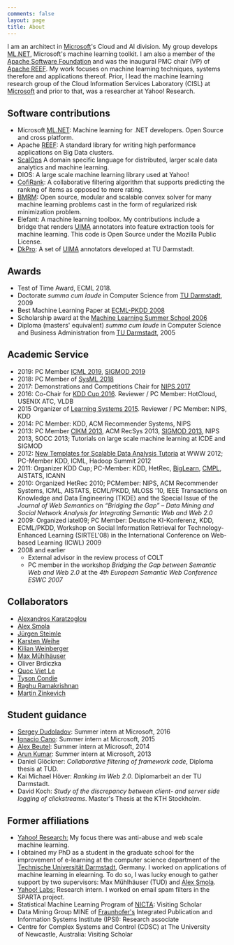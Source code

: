 ```yaml
---
comments: false
layout: page
title: About
---
```


I am an architect in [Microsoft]'s Cloud and AI division. My group develops
[ML.NET][ML.NET], Microsoft's machine learning toolkit. I am also a member of
the [Apache Software Foundation][ASF] and was the inaugural PMC chair (VP) of
[Apache REEF][REEF]. My work focuses on machine learning techniques, systems
therefore and applications thereof.  Prior, I lead the machine learning research
group of the Cloud Information Services Laboratory (CISL) at [Microsoft] and
prior to that, was a researcher at Yahoo! Research.

## Software contributions

  * Microsoft [ML.NET][ML.NET]: Machine learning for .NET developers. Open
    Source and cross platform.
  * Apache [REEF]: A standard library for writing high performance applications
    on Big Data clusters.
  * [ScalOps] A domain specific language for distributed, larger scale data
    analytics and machine learning.
  * DIOS: A large scale machine learning library used at Yahoo!
  * [CofiRank](http://www.cofirank.org): A collaborative filtering algorithm
    that supports predicting the ranking of items as opposed to mere rating.
  * [BMRM](http://users.rsise.anu.edu.au/~chteo/BMRM.html): Open source, modular
    and scalable convex solver for many machine learning problems cast in the
    form of regularized risk minimization problem.
  * Elefant: A machine learning toolbox. My contributions include a bridge that
    renders [UIMA] annotators into feature extraction tools for
    machine learning. This code is Open Source under the Mozilla Public License.
  * [DkPro](http://www.ukp.tu-darmstadt.de/software/repository): A set of [UIMA]
    annotators developed at TU Darmstadt.

## Awards

  * Test of Time Award, ECML 2018.
  * Doctorate _summa cum laude_ in Computer Science from [TU
    Darmstadt](http://www.tu-darmstadt.de), 2009
  * Best Machine Learning Paper at [ECML-PKDD 2008](http://www.ecmlpkdd2008.org/)
  * Scholarship award at the [Machine Learning Summer School 2006](http://canberra06.mlss.cc/)
  * Diploma (masters' equivalent) _summa cum laude_ in Computer Science and Business Administration from [TU Darmstadt](http://www.tu-darmstadt.de), 2005

## Academic Service
  * 2019: PC Member [ICML 2019](https://icml.cc/Conferences/2019), [SIGMOD
    2019](http://sigmod2019.org/)
  * 2018: PC Member of [SysML 2018](http://www.sysml.cc/)
  * 2017: Demonstrations and Competitions Chair for [NIPS 2017](https://nips.cc)
  * 2016: Co-Chair for [KDD Cup 2016](http://kdd.org/kdd2016/). Reviewer / PC
    Member: HotCloud, USENIX ATC, VLDB
  * 2015 Organizer of [Learning Systems 2015](http://learningsys.org). Reviewer
    / PC Member: NIPS, KDD
  * 2014: PC Member: KDD, ACM Recommender Systems, NIPS
  * 2013: PC Member [CIKM 2013](http://www.cikm2013.org/), ACM RecSys 2013,
    [SIGMOD 2013](http://www.sigmod.org/2013/), NIPS 2013, SOCC 2013; Tutorials
    on large scale machine learning at ICDE and SIGMOD
  * 2012: [New Templates for Scalable Data Analysis
    Tutoria]({{site.url}}/publication/2012/04/06/www-2012-tutorial-new-templates-for-scalable-data-analysis/) at
    WWW 2012; PC-Member KDD, ICML, Hadoop Summit 2012
  * 2011: Organizer KDD Cup; PC-Member: KDD, HetRec,
    [BigLearn](http://biglearn.org/),
    [CMPL](https://sites.google.com/site/cmplnips11/), AISTATS, ICANN
  * 2010: Organized HetRec 2010; PCMember: NIPS, ACM Recommender Systems, ICML,
    AISTATS, ECML/PKDD, MLOSS '10, IEEE Transactions on Knowledge and Data
    Engineering (TKDE) and the Special Issue of the _Journal of Web Semantics_
    on _“Bridging the Gap” – Data Mining and Social Network Analysis for
    Integrating Semantic Web and Web 2.0_
  * 2009: Organized iatel09; PC Member: Deutsche KI-Konferenz, KDD, ECML/PKDD,
    Workshop on Social Information Retrieval for Technology-Enhanced Learning
    (SIRTEL'08) in the International Conference on Web-based Learning (ICWL)
    2009
  * 2008 and earlier
    * External advisor in the review process of COLT
    * PC member in the workshop _Bridging the Gap between Semantic Web and Web
      2.0_ at the _4th European Semantic Web Conference ESWC 2007_

## Collaborators
  * [Alexandros Karatzoglou](https://www.linkedin.com/in/alexandroskaratzoglou)
  * [Alex Smola][smolix]
  * [Jürgen Steimle](http://embodied.mpi-inf.mpg.de/people/jurgen-steimle)
  * [Karsten Weihe](https://www.algo.informatik.tu-darmstadt.de/)
  * [Kilian Weinberger](http://www.cs.cornell.edu/~kilian/)
  * [Max Mühlhäuser](http://www.tk.informatik.tu-darmstadt.de/)
  * Oliver Brdiczka
  * [Quoc Viet Le](http://ai.stanford.edu/~quocle/)
  * [Tyson Condie](http://clash.cs.ucla.edu/)
  * [Raghu Ramakrishnan](http://pages.cs.wisc.edu/~raghu/)
  * [Martin Zinkevich](http://martin.zinkevich.org/)

## Student guidance
  * [Sergey Dudoladov](http://www.user.tu-berlin.de/sergey.dudoladov/): Summer
    intern at Microsoft, 2016
  * [Ignacio Cano](http://homes.cs.washington.edu/~icano/): Summer intern at
    Microsoft, 2015
  * [Alex Beutel](http://alexbeutel.com/): Summer intern at Microsoft, 2014
  * [Arun Kumar](http://pages.cs.wisc.edu/~arun/): Summer intern at Microsoft,
    2013
  * Daniel Glöckner: _Collaborative filtering of framework code_, Diploma thesis
    at TUD.
  * Kai Michael Höver: _Ranking im Web 2.0_. Diplomarbeit an der TU Darmstadt.
  * David Koch: _Study of the discrepancy between client- and server side
    logging of clickstreams_. Master's Thesis at the KTH Stockholm.

## Former affiliations
  * [Yahoo! Research:](http://research.yahoo.com/) My focus there was anti-abuse
    and web scale machine learning.
  * I obtained my PhD as a student in the graduate school for the improvement of
    e-learning at the computer science department of the [Technische Universität
    Darmstadt](http://www.tu-darmstadt.de), Germany. I worked on applications of
    machine learning in elearning. To do so, I was lucky enough to gather
    support by two supervisors: Max Mühlhäuser (TUD) and [Alex Smola][smolix].
  * [Yahoo! Labs:](http://labs.yahoo.com) Research intern. I worked on email
    spam filters in the SPARTA project.
  * Statistical Machine Learning Program of [NICTA](http://www.nicta.com.au):
    Visiting Scholar
  * Data Mining Group MINE of [Fraunhofer's](http://www.fraunhofer.de)
    Integrated Publication and Information Systems Institute (IPSI): Research
    associate
  * Centre for Complex Systems and Control (CDSC) at The University
    of Newcastle, Australia: Visiting Scholar

[UIMA]: http://uima.apache.org
[REEF]: https://reef.apache.org
[ScalOps]: {{site.url}}/publication/2011/11/21/machine-learning-in-scalops-a-higher-order-cloud-computing-language/
[BigLearn]: http://biglearn.org/
[smolix]: http://alex.smola.org
[Microsoft]: http://www.microsoft.com
[ASF]: https://www.apache.org
[ML.NET]: https://github.com/dotnet/machinelearning/